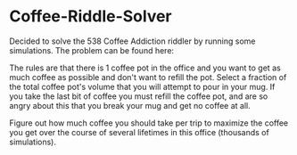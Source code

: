# Coffee-Riddle-Solver

Decided to solve the 538 Coffee Addiction riddler by running some simulations. The problem can be found here: 

The rules are that there is 1 coffee pot in the office and you want to get as much coffee as possible and don't want to refill the pot. Select a fraction of the total coffee pot's volume that you will attempt to pour in your mug. If you take the last bit of coffee you must refill the coffee pot, and are so angry about this that you break your mug and get no coffee at all. 

Figure out how much coffee you should take per trip to maximize the coffee you get over the course of several lifetimes in this office (thousands of simulations).
